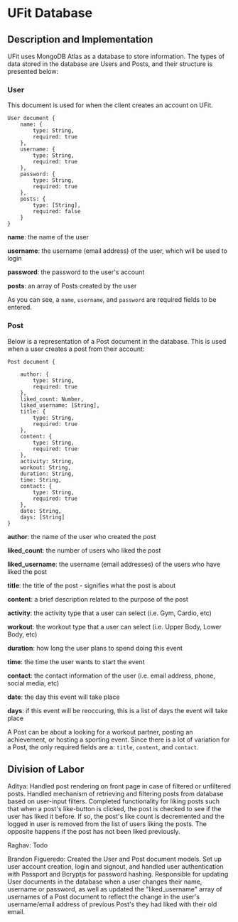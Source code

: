 # UFit Database

## Description and Implementation

UFit uses MongoDB Atlas as a database to store information. The types of data stored in the database are Users and Posts, and their structure is presented below:


### User
This document is used for when the client creates an account on UFit.
```
User document {
    name: {
        type: String,
        required: true
    },
    username: {
        type: String,
        required: true
    },
    password: {
        type: String,
        required: true
    },
    posts: {
        type: [String],
        required: false
    }
}
```

**name**: the name of the user

**username**: the username (email address) of the user, which will be used to login

**password**: the password to the user's account

**posts**: an array of Posts created by the user

As you can see, a ```name```, ```username```, and ```password``` are required fields to be entered.

### Post

Below is a representation of a Post document in the database. This is used when a user creates a post from their account:
```
Post document {

    author: {
        type: String,
        required: true
    },
    liked_count: Number,
    liked_username: [String],
    title: {
        type: String,
        required: true
    },
    content: {
        type: String,
        required: true
    },
    activity: String,
    workout: String,
    duration: String,
    time: String,
    contact: {
        type: String,
        required: true
    },
    date: String,
    days: [String]
}
```

**author**: the name of the user who created the post

**liked_count**: the number of users who liked the post

**liked_username**: the username (email addresses) of the users who have liked the post

**title**: the title of the post - signifies what the post is about

**content**: a brief description related to the purpose of the post

**activity**: the activity type that a user can select (i.e. Gym, Cardio, etc)

**workout**: the workout type that a user can select (i.e. Upper Body, Lower Body, etc)

**duration**: how long the user plans to spend doing this event

**time**: the time the user wants to start the event

**contact**: the contact information of the user (i.e. email address, phone, social media, etc)

**date**: the day this event will take place

**days**: if this event will be reoccuring, this is a list of days the event will take place

A Post can be about a looking for a workout partner, posting an achievement, or hosting a sporting event. Since there is a lot of variation for a Post, the only required fields are a: ```title```, ```content```, and ```contact```.

## Division of Labor

Aditya: Handled post rendering on front page in case of filtered or unfiltered posts. Handled mechanism of retrieving and filtering posts from database based on user-input filters. Completed functionality for liking posts such that when a post's like-button is clicked, the post is checked to see if the user has liked it before. If so, the post's like count is decremented and the logged in user is removed from the list of users liking the posts. The opposite happens if the post has not been liked previously.

Raghav: Todo

Brandon Figueredo: Created the User and Post document models. Set up user account creation, login and signout, and handled user authentication with Passport and Bcryptjs for password hashing. Responsible for updating User documents in the database when a user changes their name, username or password, as well as updated the "liked_username" array of usernames of a Post document to reflect the change in the user's username/email address of previous Post's they had liked with their old email.


